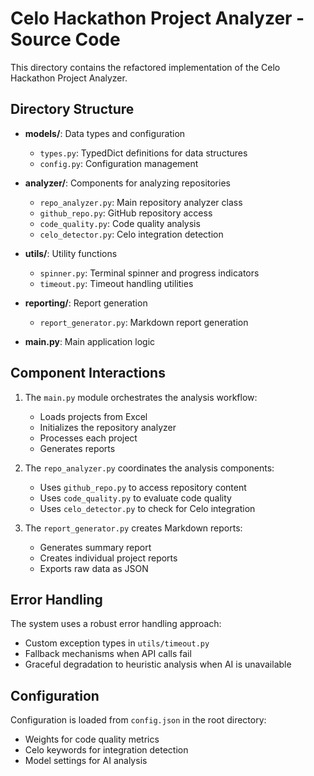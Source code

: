 # Celo Hackathon Project Analyzer - Source Code

This directory contains the refactored implementation of the Celo Hackathon Project Analyzer.

## Directory Structure

- **models/**: Data types and configuration
  - `types.py`: TypedDict definitions for data structures
  - `config.py`: Configuration management

- **analyzer/**: Components for analyzing repositories
  - `repo_analyzer.py`: Main repository analyzer class
  - `github_repo.py`: GitHub repository access
  - `code_quality.py`: Code quality analysis
  - `celo_detector.py`: Celo integration detection

- **utils/**: Utility functions
  - `spinner.py`: Terminal spinner and progress indicators
  - `timeout.py`: Timeout handling utilities

- **reporting/**: Report generation
  - `report_generator.py`: Markdown report generation

- **main.py**: Main application logic

## Component Interactions

1. The `main.py` module orchestrates the analysis workflow:
   - Loads projects from Excel
   - Initializes the repository analyzer
   - Processes each project
   - Generates reports

2. The `repo_analyzer.py` coordinates the analysis components:
   - Uses `github_repo.py` to access repository content
   - Uses `code_quality.py` to evaluate code quality
   - Uses `celo_detector.py` to check for Celo integration

3. The `report_generator.py` creates Markdown reports:
   - Generates summary report
   - Creates individual project reports
   - Exports raw data as JSON

## Error Handling

The system uses a robust error handling approach:
- Custom exception types in `utils/timeout.py`
- Fallback mechanisms when API calls fail
- Graceful degradation to heuristic analysis when AI is unavailable

## Configuration

Configuration is loaded from `config.json` in the root directory:
- Weights for code quality metrics
- Celo keywords for integration detection
- Model settings for AI analysis